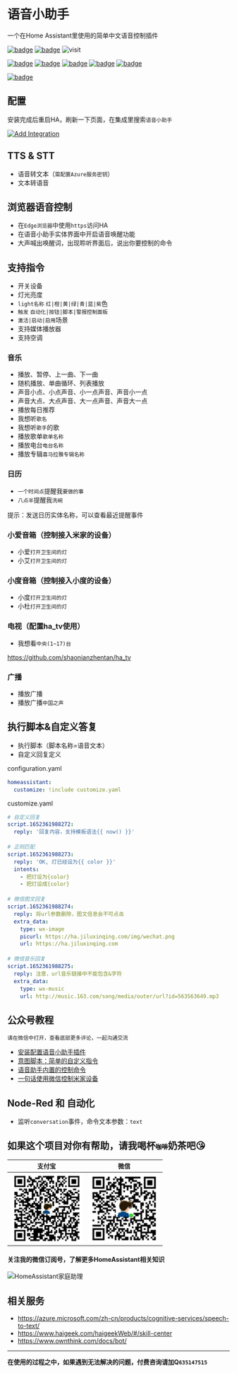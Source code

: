 # 语音小助手

一个在Home Assistant里使用的简单中文语音控制插件

[![badge](https://img.shields.io/badge/Home-Assistant-%23049cdb)](https://www.home-assistant.io/)
[![badge](https://img.shields.io/badge/HACS-Custom-41BDF5.svg)](https://github.com/hacs/integration)
![visit](https://visitor-badge.laobi.icu/badge?page_id=shaonianzhentan.conversation&left_text=visit)

[![badge](https://img.shields.io/badge/Conversation-语音小助手-049cdb?logo=homeassistant&style=for-the-badge)](https://github.com/shaonianzhentan/conversation)
[![badge](https://img.shields.io/badge/Windows-家庭助理-blue?logo=windows&style=for-the-badge)](https://www.microsoft.com/zh-cn/store/productId/9n2jp5z9rxx2)
[![badge](https://img.shields.io/badge/wechat-微信控制-6cae6a?logo=wechat&style=for-the-badge)](https://github.com/shaonianzhentan/ha_wechat)
[![badge](https://img.shields.io/badge/android-家庭助理-purple?logo=android&style=for-the-badge)](https://github.com/shaonianzhentan/ha_app)
[![badge](https://img.shields.io/badge/android-家庭助理TV-orange?logo=android&style=for-the-badge)](https://github.com/shaonianzhentan/ha_tv)

[![badge](https://img.shields.io/badge/QQ交流群-61417349-76beff?logo=tencentqq&style=for-the-badge)](https://qm.qq.com/cgi-bin/qm/qr?k=aoYbEJzQ8MiieLhvQfhE_Ck1vLENuErf&jump_from=webapi&authKey=FT+TXsLXVNUtYY9G0q82vrBTxVT8axAg2C/tP9U1x9JioabEAbzVB7sPVGy/nIHN)

## 配置

安装完成后重启HA，刷新一下页面，在集成里搜索`语音小助手`

[![Add Integration](https://my.home-assistant.io/badges/config_flow_start.svg)](https://my.home-assistant.io/redirect/config_flow_start?domain=conversation_assistant)


## TTS & STT
- 语音转文本（`需配置Azure服务密钥`）
- 文本转语音

## 浏览器语音控制

- 在`Edge浏览器`中使用`https`访问HA
- 在语音小助手实体界面中开启语音唤醒功能
- 大声喊出唤醒词，出现聆听界面后，说出你要控制的命令

## 支持指令
- 开关设备
- 灯光亮度
- `light名称` `红|橙|黄|绿|青|蓝|紫`色
- `触发` `自动化|按钮|脚本|警报控制面板`
- `激活|启动|启用`场景
- 支持媒体播放器
- 支持空调

### 音乐

- 播放、暂停、上一曲、下一曲
- 随机播放、单曲循环、列表播放
- 声音小点、小点声音、小一点声音、声音小一点
- 声音大点、大点声音、大一点声音、声音大一点
- 播放每日推荐
- 我想听`歌名`
- 我想听`歌手`的歌
- 播放歌单`歌单名称`
- 播放电台`电台名称`
- 播放专辑`喜马拉雅专辑名称`

### 日历

- `一个时间点`提醒我`要做的事`
- `八点半`提醒我`洗碗`

提示：发送日历实体名称，可以查看最近提醒事件

### 小爱音箱（控制接入米家的设备）

- 小爱`打开卫生间的灯`
- 小艾`打开卫生间的灯`

### 小度音箱（控制接入小度的设备）

- 小度`打开卫生间的灯`
- 小杜`打开卫生间的灯`

### 电视（配置ha_tv使用）

- 我想看`中央(1~17)台`

https://github.com/shaonianzhentan/ha_tv

### 广播

- 播放广播
- 播放广播`中国之声`

## 执行脚本&自定义答复
- 执行脚本（脚本名称=语音文本）
- 自定义回复定义

configuration.yaml
```yaml
homeassistant:
  customize: !include customize.yaml
```

customize.yaml
```yaml
# 自定义回复
script.1652361988272:
  reply: '回复内容，支持模板语法{{ now() }}'

# 正则匹配
script.1652361988273:
  reply: 'OK, 灯已经设为{{ color }}'
  intents:
    - 把灯设为{color}
    - 把灯设成{color}

# 微信图文回复
script.1652361988274:
  reply: 将url参数删除，图文信息会不可点击
  extra_data:
    type: wx-image
    picurl: https://ha.jiluxinqing.com/img/wechat.png
    url: https://ha.jiluxinqing.com

# 微信音乐回复
script.1652361988275:
  reply: 注意，url音乐链接中不能包含&字符
  extra_data:
    type: wx-music
    url: http://music.163.com/song/media/outer/url?id=563563649.mp3
```

## 公众号教程

`请在微信中打开，查看底部更多评论，一起沟通交流`
- [安装配置语音小助手插件](https://mp.weixin.qq.com/s/aRqxIvITqDdjQYB3lBZ5tg)
- [意图脚本：简单的自定义指令](https://mp.weixin.qq.com/s/kzw1Rfvtx5lF3UyGfcNU9g)
- [语音助手内置的控制命令](https://mp.weixin.qq.com/s/vNQk6YjP6q9d4RZgrzMnRA)
- [一句话使用微信控制米家设备](https://mp.weixin.qq.com/s/k8AipEMZZwGrZx5zVBrBnQ)


## Node-Red 和 自动化
- 监听`conversation`事件，命令文本参数：`text`

## 如果这个项目对你有帮助，请我喝杯<del style="font-size: 14px;">咖啡</del>奶茶吧😘
|支付宝|微信|
|---|---|
<img src="https://github.com/shaonianzhentan/image/raw/main/ha_wechat/pay_alipay.png" align="left" height="160" alt="支付宝" title="支付宝">  |  <img src="https://github.com/shaonianzhentan/image/raw/main/ha_wechat/pay_wechat.png" align="left" height="160" alt="微信支付" title="微信">

#### 关注我的微信订阅号，了解更多HomeAssistant相关知识
<img src="https://ha.jiluxinqing.com/img/wechat-channel.png" height="160" alt="HomeAssistant家庭助理" title="HomeAssistant家庭助理"> 

## 相关服务
- https://azure.microsoft.com/zh-cn/products/cognitive-services/speech-to-text/
- https://www.haigeek.com/haigeekWeb/#/skill-center
- https://www.ownthink.com/docs/bot/

---
**在使用的过程之中，如果遇到无法解决的问题，付费咨询请加Q`635147515`**